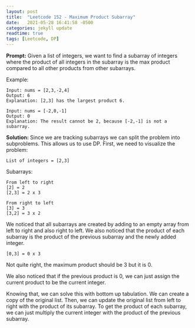 ```yaml
---
layout: post
title:  "Leetcode 152 - Maximum Product Subarray"
date:   2021-05-28 16:41:58 -0500
categories: jekyll update
readtime: true
tags: [Leetcode, DP]
---
```

**Prompt:** Given a list of integers, we want to find a subarray of integers where the product of all integers in the subarray is the max product compared to all other products from other subarrays.

Example:
~~~
Input: nums = [2,3,-2,4]
Output: 6
Explanation: [2,3] has the largest product 6.
~~~

~~~
Input: nums = [-2,0,-1]
Output: 0
Explanation: The result cannot be 2, because [-2,-1] is not a subarray.
~~~

**Solution:** Since we are tracking subarrays we can split the problem into subproblems. This allows us to use DP. First, we need to visualize the problem:

~~~
List of integers = [2,3]
~~~

Subarrays: 
~~~
From left to right
[2] = 2 
[2,3] = 2 x 3

From right to left
[3] = 3 
[3,2] = 3 x 2
~~~

We noticed that all subarrays are created by adding to an empty array from left to right and also right to left. We also noticed that the product of each subarray is the product of the previous subarray and the newly added integer. 

~~~
[0,3] = 0 x 3
~~~
Not quite right, the maximum product should be 3 but it is 0. 

We also noticed that if the previous product is 0, we can just assign the current product to be the current integer.

Knowing that, we can solve this with bottom up tabulation. We can create a copy of the original list. Then, we can update the original list from left to right with the product of its subarray. To get the product of each subarray, we can just multiply the current integer with the product of the previous subarray.



